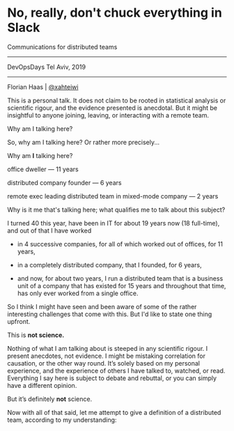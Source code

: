 # No, really, don't chuck everything in Slack
Communications for distributed teams

* * *

DevOpsDays Tel Aviv, 2019

* * *

Florian Haas | [@xahteiwi](https://twitter.com/xahteiwi)

<!-- Note -->
This is a personal talk. It does not claim to be rooted in statistical
analysis or scientific rigour, and the evidence presented is
anecdotal. But it might be insightful to anyone joining, leaving, or
interacting with a remote team.


<!-- .slide: data-timing="5" -->
Why am I talking here?

<!-- Note -->
So, why am I talking here? Or rather more precisely...


Why am **I** talking here?

office dweller — 11 years <!-- .element: class="fragment" -->

distributed company founder — 6 years <!-- .element: class="fragment" -->

remote exec leading distributed team in mixed-mode company — 2 years <!-- .element: class="fragment" -->

<!-- Note -->
Why is it me that's talking here; what qualifies me to talk about this
subject?

I turned 40 this year, have been in IT for about 19 years now (18
full-time), and out of that I have worked

* in 4 successive companies, for all of which worked out of offices,
  for 11 years, 

* in a completely distributed company, that I founded, for 6 years,

* and now, for about two years, I run a distributed team that
  is a business unit of a company that has existed for 15 years and
  throughout that time, has only ever worked from a single office.

So I think I might have seen and been aware of some of the rather
interesting challenges that come with this. But I'd like to state one
thing upfront.


This is **not science.**

<!-- Note -->
Nothing of what I am talking about is steeped in any scientific
rigour. I present anecdotes, not evidence. I might be mistaking
correlation for causation, or the other way round. It’s solely based
on my personal experience, and the experience of others I have talked
to, watched, or read. Everything I say here is subject to debate and
rebuttal, or you can simply have a different opinion.

But it’s definitely **not** science.

Now with all of that said, let me attempt to give a definition of a
distributed team, according to my understanding:
